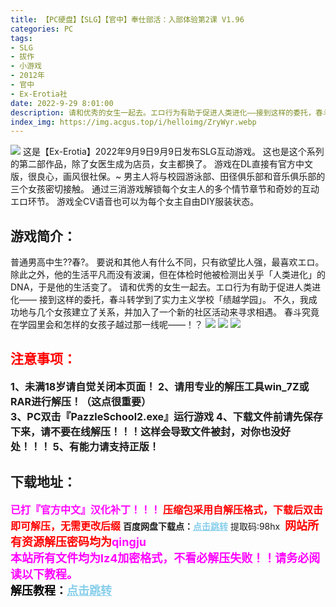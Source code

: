 ```yaml
---
title: 【PC硬盘】【SLG】【官中】奉仕部活：入部体验第2课 V1.96
categories: PC
tags:
- SLG
- 拔作
- 小游戏
- 2012年
- 官中
- Ex-Erotia社
date: 2022-9-29 8:01:00
description: 请和优秀的女生一起去。エロ行为有助于促进人类进化——接到这样的委托，春斗转学到了实力主义学校「绩越学园」。不久，我成功地与几个女孩建立了关系，并加入了一个新的社区活动来寻求相遇。春斗究竟在学园里会和怎样的女孩子越过那一线呢——！？
index_img: https://img.acgus.top/i/helloimg/ZryWyr.webp
---
```

![](https://img.acgus.top/i/helloimg/ZryWyr.webp)
这是【Ex-Erotia】2022年9月9日9月9日发布SLG互动游戏。
这也是这个系列的第二部作品，除了女医生成为店员，女主都换了。
游戏在DL直接有官方中文版，很良心，画风很社保。~
男主人将与校园游泳部、田径俱乐部和音乐俱乐部的三个女孩密切接触。
通过三消游戏解锁每个女主人的多个情节章节和奇妙的互动エロ环节。
游戏全CV语音也可以为每个女主自由DIY服装状态。

## 游戏简介：
普通男高中生??春?。
要说和其他人有什么不同，只有欲望比人强，最喜欢エロ。
除此之外，他的生活平凡而没有波澜，但在体检时他被检测出关乎「人类进化」的DNA，于是他的生活变了。
请和优秀的女生一起去。エロ行为有助于促进人类进化——
接到这样的委托，春斗转学到了实力主义学校「绩越学园」。
不久，我成功地与几个女孩建立了关系，并加入了一个新的社区活动来寻求相遇。
春斗究竟在学园里会和怎样的女孩子越过那一线呢——！？
![](https://img.acgus.top/i/helloimg/Zry2Sc.webp)
![](https://img.acgus.top/i/helloimg/ZryMZh.webp)
![](https://img.acgus.top/i/helloimg/Zry02o.webp)







## <font color=#FF0000 >注意事项：</font>
<font size=3><b>1、未满18岁请自觉关闭本页面！
2、请用专业的解压工具win_7Z或RAR进行解压！（这点很重要）  
3、PC双击『PazzleSchool2.exe』运行游戏
4、下载文件前请先保存下来，请不要在线解压！！！这样会导致文件被封，对你也没好处！！！
5、有能力请支持正版！</b></font>

## 下载地址：
<font color=#FF00FF size=3>**已打『官方中文』汉化补丁！！！**</font>
<font color=#FF0000 size=3>**压缩包采用自解压格式，下载后双击即可解压，无需更改后缀**</font>
<b>百度网盘下载点：</b><a href="https://pan.baidu.com/s/15XUwlu2guqMkZGcg_DHruw?pwd=98hx" style="color: #87CEEB;"><b>点击跳转</b></a> 提取码:98hx
<a style="padding: 0" href="https://post.qingju.org/AD/"><img style="max-width:100%" src="https://img.acgus.top/i/2024/07/478f689b8021d8d499ab43d21acf137a.gif" alt=""></a>
<b><font color=#FF0000 size=4>网站所有资源解压密码均为</b></font><b><font color=#FF00FF size=4>qingju</font><font color=#FF0000 ></font></b><br><b><font color=#FF00FF size=4>本站所有文件均为lz4加密格式，不看必解压失败！！请务必阅读以下教程。</b></font><br><b><font color=#000 size=4>解压教程：</b><a href="https://post.qingju.org/tutorial/000/" style="color: #87CEEB;"><b>点击跳转</b></a>